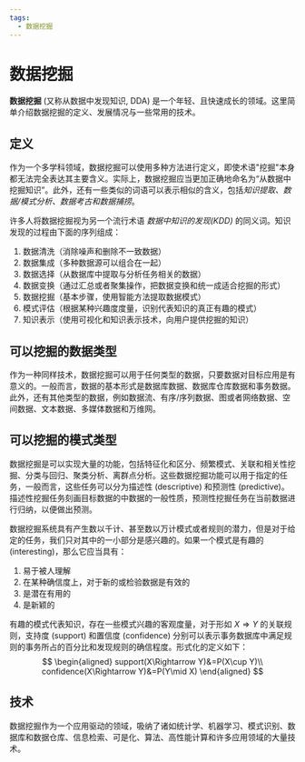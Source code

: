 ```yaml
---
tags:
  - 数据挖掘
---
```

# 数据挖掘

**数据挖掘** (又称从数据中发现知识, DDA) 是一个年轻、且快速成长的领域。这里简单介绍数据挖掘的定义、发展情况与一些常用的技术。

## 定义

作为一个多学科领域，数据挖掘可以使用多种方法进行定义，即使术语"挖掘"本身都无法完全表达其主要含义。实际上，数据挖掘应当更加正确地命名为“从数据中挖掘知识”。此外，还有一些类似的词语可以表示相似的含义，包括*知识提取、数据/模式分析、数据考古和数据捕捞*。

许多人将数据挖掘视为另一个流行术语 *数据中知识的发现(KDD)* 的同义词。知识发现的过程由下面的序列组成：
1. 数据清洗（消除噪声和删除不一致数据）
2. 数据集成（多种数据源可以组合在一起）
3. 数据选择（从数据库中提取与分析任务相关的数据）
4. 数据变换（通过汇总或者聚集操作，把数据变换和统一成适合挖掘的形式）
5. 数据挖掘（基本步骤，使用智能方法提取数据模式）
6. 模式评估（根据某种兴趣度度量，识别代表知识的真正有趣的模式）
7. 知识表示（使用可视化和知识表示技术，向用户提供挖掘的知识）

## 可以挖掘的数据类型

作为一种同样技术，数据挖掘可以用于任何类型的数据，只要数据对目标应用是有意义的。一般而言，数据的基本形式是数据库数据、数据库仓库数据和事务数据。此外，还有其他类型的数据，例如数据流、有序/序列数据、图或者网络数据、空间数据、文本数据、多媒体数据和万维网。

## 可以挖掘的模式类型

数据挖掘是可以实现大量的功能，包括特征化和区分、频繁模式、关联和相关性挖掘、分类与回归、聚类分析、离群点分析。这些数据挖掘功能可以用于指定的任务，一般而言，这些任务可以分为描述性 (descriptive) 和预测性 (predictive)。描述性挖掘任务刻画目标数据的中数据的一般性质，预测性挖掘任务在当前数据进行归纳，以便做出预测。

数据挖掘系统具有产生数以千计、甚至数以万计模式或者规则的潜力，但是对于给定的任务，我们只对其中的一小部分是感兴趣的。如果一个模式是有趣的 (interesting)，那么它应当具有：
1. 易于被人理解
2. 在某种确信度上，对于新的或检验数据是有效的
3. 是潜在有用的
4. 是新颖的

有趣的模式代表知识，存在一些模式兴趣的客观度量，对于形如 $X\Rightarrow Y$ 的关联规则，支持度 (support) 和置信度 (confidence) 分别可以表示事务数据库中满足规则的事务所占的百分比和发现规则的确信程度。形式化的定义如下：
$$
\begin{aligned}
support(X\Rightarrow Y)&=P(X\cup Y)\\
confidence(X\Rightarrow Y)&=P(Y\mid X)
\end{aligned}
$$

## 技术

数据挖掘作为一个应用驱动的领域，吸纳了诸如统计学、机器学习、模式识别、数据库和数据仓库、信息检索、可是化、算法、高性能计算和许多应用领域的大量技术。
